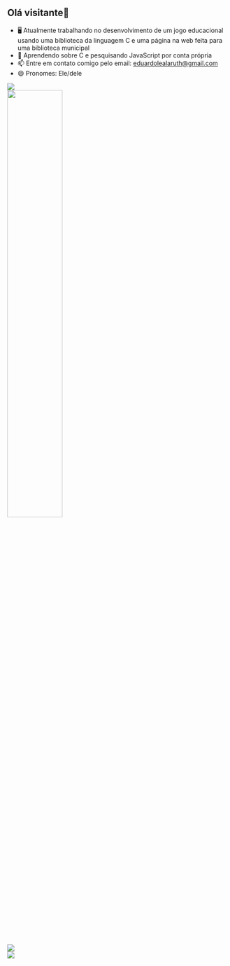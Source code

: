 ## Olá visitante👋
- 🖥️ Atualmente trabalhando no desenvolvimento de um jogo educacional usando uma biblioteca da linguagem C e uma página na web feita para uma biblioteca municipal
- 🌱 Aprendendo sobre C e pesquisando JavaScript por conta própria
- 📫 Entre em contato comigo pelo email: eduardolealaruth@gmail.com
- 😄 Pronomes: Ele/dele

<div align="left"><img src="https://github-readme-stats.vercel.app/api?username=EduLeal&show_icons=true&theme=tokyonight"></div>
<div align="left"><img width="50%" src="https://github-readme-streak-stats.herokuapp.com?user=EduLeal&theme=tokyonight"></div>
<div align="left"><img src="https://github-readme-stats.vercel.app/api/top-langs/?username=EduLeal&theme=tokyonight"></div>
<div><img src="https://github-profile-trophy.vercel.app/?username=EduLeal&theme=tokyonight"></div>


<!--
**EduLeal/EduLeal** is a ✨ _special_ ✨ repository because its `README.md` (this file) appears on your GitHub profile.

Here are some ideas to get you started:

- 🔭 I’m currently working on ...
- 🌱 I’m currently learning ...
- 👯 I’m looking to collaborate on ...
- 🤔 I’m looking for help with ...
- 💬 Ask me about ...
- 📫 How to reach me: ...
- 😄 Pronouns: ...
- ⚡ Fun fact: ...
-->
